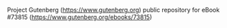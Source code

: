 Project Gutenberg (https://www.gutenberg.org) public repository for
eBook #73815 (https://www.gutenberg.org/ebooks/73815)
